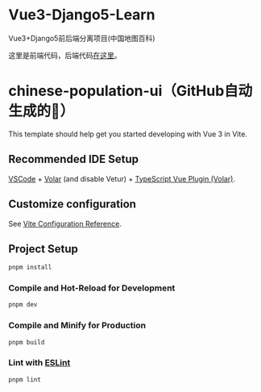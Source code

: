 # Vue3-Django5-Learn
Vue3+Django5前后端分离项目(中国地图百科)

这里是前端代码，后端代码[在这里](https://github.com/lantan-1/Vue3-Django5-Learn/tree/%E5%90%8E%E7%AB%AF)。

# chinese-population-ui（GitHub自动生成的🥰）

This template should help get you started developing with Vue 3 in Vite.

## Recommended IDE Setup

[VSCode](https://code.visualstudio.com/) + [Volar](https://marketplace.visualstudio.com/items?itemName=Vue.volar) (and disable Vetur) + [TypeScript Vue Plugin (Volar)](https://marketplace.visualstudio.com/items?itemName=Vue.vscode-typescript-vue-plugin).

## Customize configuration

See [Vite Configuration Reference](https://vitejs.dev/config/).

## Project Setup

```sh
pnpm install
```

### Compile and Hot-Reload for Development

```sh
pnpm dev
```

### Compile and Minify for Production

```sh
pnpm build
```

### Lint with [ESLint](https://eslint.org/)

```sh
pnpm lint
```
